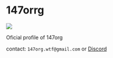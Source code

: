 # 147orrg

![](https://komarev.com/ghpvc/?username=147org)

Oficial profile of 147org

contact: `147org.wtf@gmail.com` or [Discord](https://discord.gg/147)
